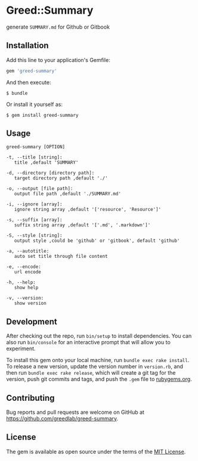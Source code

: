 # Greed::Summary

generate `SUMMARY.md` for Github or Gitbook

## Installation

Add this line to your application's Gemfile:

```ruby
gem 'greed-summary'
```

And then execute:

    $ bundle

Or install it yourself as:

    $ gem install greed-summary

## Usage

```
greed-summary [OPTION]

-t, --title [string]:
   title ,default 'SUMMARY'

-d, --directory [directory path]:
   target directory path ,default './'

-o, --output [file path]:
   output file path ,default './SUMMARY.md'

-i, --ignore [array]:
   ignore string array ,default '['resource', 'Resource']'

-s, --suffix [array]:
   suffix string array ,default '['.md', '.markdown']'

-S, --style [string]:
   output style ,could be 'github' or 'gitbook', default 'github'

-a, --autotitle:
   auto set title through file content

-e, --encode:
   url encode

-h, --help:
   show help

-v, --version:
   show version
```

## Development

After checking out the repo, run `bin/setup` to install dependencies. You can also run `bin/console` for an interactive prompt that will allow you to experiment.

To install this gem onto your local machine, run `bundle exec rake install`. To release a new version, update the version number in `version.rb`, and then run `bundle exec rake release`, which will create a git tag for the version, push git commits and tags, and push the `.gem` file to [rubygems.org](https://rubygems.org).

## Contributing

Bug reports and pull requests are welcome on GitHub at https://github.com/greedlab/greed-summary.


## License

The gem is available as open source under the terms of the [MIT License](http://opensource.org/licenses/MIT).

